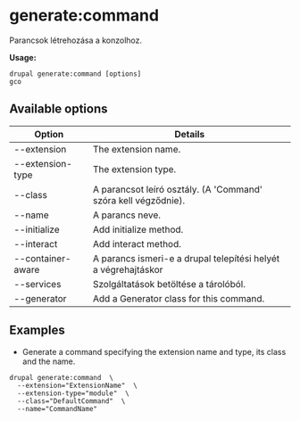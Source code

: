 # generate:command
Parancsok létrehozása a konzolhoz.

**Usage:**
```
drupal generate:command [options]
gco
```

## Available options
Option | Details
-------|-------------
--extension | The extension name.
--extension-type | The extension type.
--class | A parancsot leíró osztály. (A 'Command' szóra kell végződnie).
--name | A parancs neve.
--initialize | Add initialize method.
--interact | Add interact method.
--container-aware | A parancs ismeri-e a drupal telepítési helyét a végrehajtáskor
--services | Szolgáltatások betöltése a tárolóból.
--generator | Add a Generator class for this command.

## Examples
* Generate a command specifying the extension name and type, its class and the name.
```
drupal generate:command  \
  --extension="ExtensionName"  \
  --extension-type="module"  \
  --class="DefaultCommand"  \
  --name="CommandName"
```
